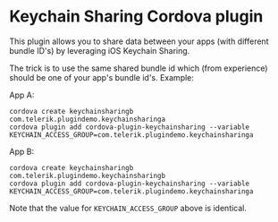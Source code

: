 Keychain Sharing Cordova plugin
===============================

This plugin allows you to share data between your apps (with different bundle ID's) by leveraging iOS Keychain Sharing.

The trick is to use the same shared bundle id which (from experience) should be one of your app's bundle id's. Example:

App A:
```
cordova create keychainsharingb com.telerik.plugindemo.keychainsharinga
cordova plugin add cordova-plugin-keychainsharing --variable KEYCHAIN_ACCESS_GROUP=com.telerik.plugindemo.keychainsharinga
```

App B:
```
cordova create keychainsharingb com.telerik.plugindemo.keychainsharingb
cordova plugin add cordova-plugin-keychainsharing --variable KEYCHAIN_ACCESS_GROUP=com.telerik.plugindemo.keychainsharinga
```

Note that the value for `KEYCHAIN_ACCESS_GROUP` above is identical.